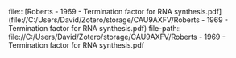 file:: [Roberts - 1969 - Termination factor for RNA synthesis.pdf](file://C:/Users/David/Zotero/storage/CAU9AXFV/Roberts - 1969 - Termination factor for RNA synthesis.pdf)
file-path:: file://C:/Users/David/Zotero/storage/CAU9AXFV/Roberts - 1969 - Termination factor for RNA synthesis.pdf
